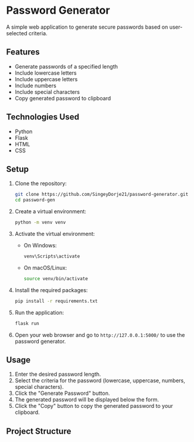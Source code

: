 # Password Generator

A simple web application to generate secure passwords based on user-selected criteria.

## Features

- Generate passwords of a specified length
- Include lowercase letters
- Include uppercase letters
- Include numbers
- Include special characters
- Copy generated password to clipboard

## Technologies Used

- Python
- Flask
- HTML
- CSS

## Setup

1. Clone the repository:
    ```sh
    git clone https://github.com/SingeyDorje21/password-generator.git
    cd password-gen
    ```

2. Create a virtual environment:
    ```sh
    python -m venv venv
    ```

3. Activate the virtual environment:

    - On Windows:
        ```sh
        venv\Scripts\activate
        ```
    - On macOS/Linux:
        ```sh
        source venv/bin/activate
        ```

4. Install the required packages:
    ```sh
    pip install -r requirements.txt
    ```

5. Run the application:
    ```sh
    flask run
    ```

6. Open your web browser and go to `http://127.0.0.1:5000/` to use the password generator.

## Usage

1. Enter the desired password length.
2. Select the criteria for the password (lowercase, uppercase, numbers, special characters).
3. Click the "Generate Password" button.
4. The generated password will be displayed below the form.
5. Click the "Copy" button to copy the generated password to your clipboard.

## Project Structure
